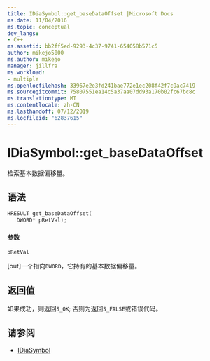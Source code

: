 ```yaml
---
title: IDiaSymbol::get_baseDataOffset |Microsoft Docs
ms.date: 11/04/2016
ms.topic: conceptual
dev_langs:
- C++
ms.assetid: bb2ff5ed-9293-4c37-9741-654058b571c5
author: mikejo5000
ms.author: mikejo
manager: jillfra
ms.workload:
- multiple
ms.openlocfilehash: 33967e2e3fd241bae772e1ec208f42f7c9ac7419
ms.sourcegitcommit: 75807551ea14c5a37aa07dd93a170b02fc67bc8c
ms.translationtype: MT
ms.contentlocale: zh-CN
ms.lasthandoff: 07/12/2019
ms.locfileid: "62837615"
---
```

# <a name="idiasymbolgetbasedataoffset"></a>IDiaSymbol::get_baseDataOffset
检索基本数据偏移量。

## <a name="syntax"></a>语法

```C++
HRESULT get_baseDataOffset(
   DWORD* pRetVal);
```

#### <a name="parameters"></a>参数
 `pRetVal`

[out]一个指向`DWORD`，它持有的基本数据偏移量。

## <a name="return-value"></a>返回值
 如果成功，则返回`S_OK`; 否则为返回`S_FALSE`或错误代码。

## <a name="see-also"></a>请参阅
- [IDiaSymbol](../../debugger/debug-interface-access/idiasymbol.md)